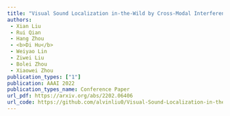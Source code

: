 ```yaml
---  
title: "Visual Sound Localization in-the-Wild by Cross-Modal Interference Erasing"  
authors:  
 - Xian Liu  
 - Rui Qian  
 - Hang Zhou  
 - <b>Di Hu</b>  
 - Weiyao Lin  
 - Ziwei Liu  
 - Bolei Zhou  
 - Xiaowei Zhou  
publication_types: ["1"]  
publication: AAAI 2022   
publication_types_name: Conference Paper  
url_pdf: https://arxiv.org/abs/2202.06406  
url_code: https://github.com/alvinliu0/Visual-Sound-Localization-in-the-Wild  
---  
```

